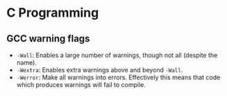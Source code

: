 C Programming
=============

GCC warning flags
-----------------

 * `-Wall`: Enables a large number of warnings, though not all (despite the name).
 * `-Wextra`: Enables extra warnings above and beyond `-Wall`.
 * `-Werror`: Make all warnings into errors. Effectively this means that code which produces warnings will fail to compile.
